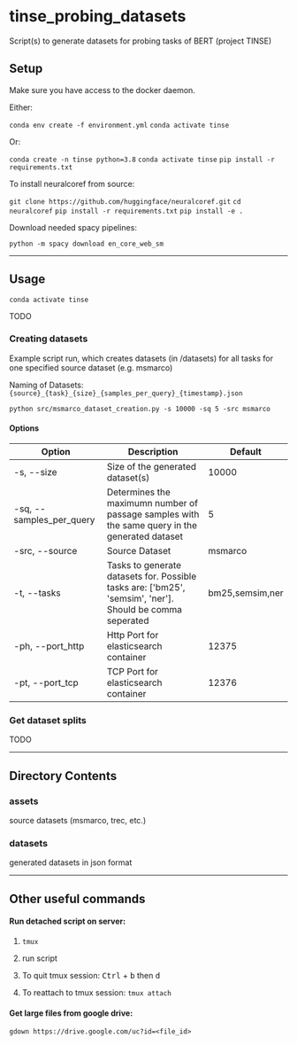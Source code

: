 # tinse_probing_datasets
Script(s) to generate datasets for probing tasks of BERT (project TINSE)



## Setup

Make sure you have access to the docker daemon.

Either:

``conda env create -f environment.yml``
``conda activate tinse``

Or:

``conda create -n tinse python=3.8``
``conda activate tinse``
``pip install -r requirements.txt``

To install neuralcoref from source:
        
``git clone https://github.com/huggingface/neuralcoref.git``
``cd neuralcoref``
``pip install -r requirements.txt``
``pip install -e .``

Download needed spacy pipelines:

``python -m spacy download en_core_web_sm``

***

## Usage

```conda activate tinse```

TODO

### Creating datasets

Example script run, which creates datasets (in /datasets) for all tasks for one specified source dataset (e.g. msmarco)

Naming of Datasets: ``{source}_{task}_{size}_{samples_per_query}_{timestamp}.json``

```python src/msmarco_dataset_creation.py -s 10000 -sq 5 -src msmarco```

#### Options
| Option      | Description | Default  |
| ----------- | ----------- | ----------- |
| -s, --size      | Size of the generated dataset(s) | 10000|
| -sq, --samples_per_query   | Determines the maximumn number of passage samples with the same query in the generated dataset         |  5 |
| -src, --source   | Source Dataset  | msmarco |
| -t, --tasks   | Tasks to generate datasets for. Possible tasks are: ['bm25', 'semsim', 'ner']. Should be comma seperated  | bm25,semsim,ner |
| -ph, --port_http   | Http Port for elasticsearch container  | 12375 |
| -pt, --port_tcp   | TCP Port for elasticsearch container  | 12376 |

### Get dataset splits

TODO

***

## Directory Contents

### assets
source datasets (msmarco, trec, etc.)

### datasets
generated datasets in json format

***

## Other useful commands

#### Run detached script on server:

1. ```tmux```

2. run script

3. To quit tmux session: <kbd>Ctrl</kbd> + <kbd>b</kbd> then <kbd>d</kbd>

4. To reattach to tmux session: ```tmux attach```

#### Get large files from google drive:

```gdown https://drive.google.com/uc?id=<file_id>```